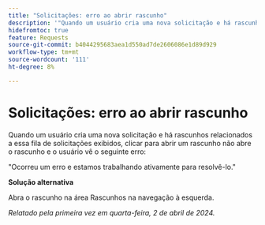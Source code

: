 ```yaml
---
title: "Solicitações: erro ao abrir rascunho"
description: '"Quando um usuário cria uma nova solicitação e há rascunhos relacionados a essa fila de solicitações exibidos, clicar para abrir um rascunho não abre o rascunho e o usuário vê um erro. Uma solução alternativa está disponível.”'
hidefromtoc: true
feature: Requests
source-git-commit: b4044295683aea1d550ad7de2606086e1d89d929
workflow-type: tm+mt
source-wordcount: '111'
ht-degree: 8%

---
```



# Solicitações: erro ao abrir rascunho

Quando um usuário cria uma nova solicitação e há rascunhos relacionados a essa fila de solicitações exibidos, clicar para abrir um rascunho não abre o rascunho e o usuário vê o seguinte erro:

&quot;Ocorreu um erro e estamos trabalhando ativamente para resolvê-lo.&quot;

**Solução alternativa**

Abra o rascunho na área Rascunhos na navegação à esquerda.

_Relatado pela primeira vez em quarta-feira, 2 de abril de 2024._


